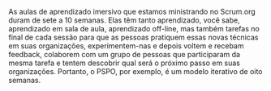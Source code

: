 As aulas de aprendizado imersivo que estamos ministrando no Scrum.org duram de sete a 10 semanas. Elas têm tanto aprendizado, você sabe, aprendizado em sala de aula, aprendizado off-line, mas também tarefas no final de cada sessão para que as pessoas pratiquem essas novas técnicas em suas organizações, experimentem-nas e depois voltem e recebam feedback, colaborem com um grupo de pessoas que participaram da mesma tarefa e tentem descobrir qual será o próximo passo em suas organizações. Portanto, o PSPO, por exemplo, é um modelo iterativo de oito semanas.